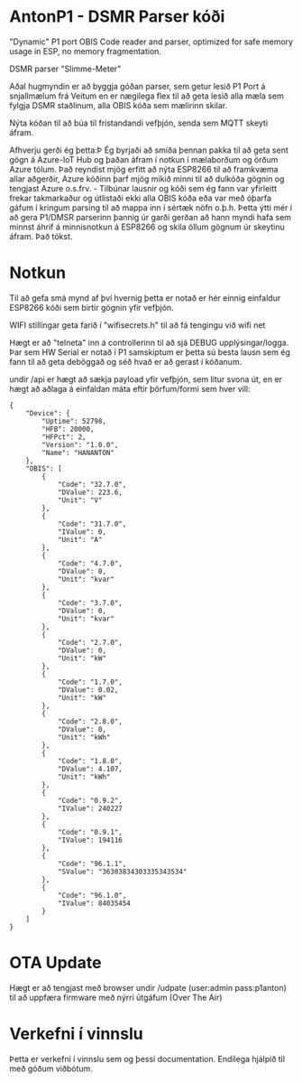 # AntonP1 - DSMR Parser kóði
"Dynamic" P1 port OBIS Code reader and parser, optimized for safe memory usage in ESP, no memory fragmentation.

DSMR parser "Slimme-Meter"

Aðal hugmyndin er að byggja góðan parser, sem getur lesið P1 Port á snjallmælum frá Veitum en er nægilega flex til að geta
lesið alla mæla sem fylgja DSMR staðlinum, alla OBIS kóða sem mælirinn skilar.

Nýta kóðan til að búa til frístandandi vefþjón, senda sem MQTT skeyti áfram.

Afhverju gerði ég þetta:Þ Ég byrjaði að smíða þennan pakka til að geta sent gögn á Azure-IoT Hub og þaðan áfram í notkun í mælaborðum og örðum Azure tólum. Það reyndist mjög erfitt að nýta ESP8266 til að framkvæma allar aðgerðir, Azure kóðinn þarf mjög mikið minni til að dulkóða gögnin og tengjast Azure o.s.frv. - Tilbúnar lausnir og kóði sem ég fann var yfirleitt frekar takmarkaður og útlistaði ekki alla OBIS kóða eða var með óþarfa gáfum í kringum parsing til að mappa inn í sértæk nöfn o.þ.h.  Þetta ýtti mér í að gera P1/DMSR parserinn þannig úr garði gerðan að hann myndi hafa sem minnst áhrif á minnisnotkun á ESP8266 og skila öllum gögnum úr skeytinu áfram. Það tókst. 

# Notkun
Til að gefa smá mynd af því hvernig þetta er notað er hér einnig einfaldur ESP8266 kóði sem birtir gögnin yfir vefþjón. 

WIFI stillingar geta farið í "wifisecrets.h" til að fá tengingu við wifi net

Hægt er að "telneta" inn á controllerinn til að sjá DEBUG upplýsingar/logga. Þar sem HW Serial er notað í P1 samskiptum er þetta sú
besta lausn sem ég fann til að geta deböggað og séð hvað er að gerast í kóðanum.

undir /api er hægt að sækja payload yfir vefþjón, sem lítur svona út, en er hægt að aðlaga á einfaldan máta eftir þörfum/formi sem hver vill:

```
{
    "Device": {
        "Uptime": 52798,
        "HFB": 20000,
        "HFPct": 2,
        "Version": "1.0.0",
        "Name": "HANANTON"
    },
    "OBIS": [
        {
            "Code": "32.7.0",
            "DValue": 223.6,
            "Unit": "V"
        },
        {
            "Code": "31.7.0",
            "IValue": 0,
            "Unit": "A"
        },
        {
            "Code": "4.7.0",
            "DValue": 0,
            "Unit": "kvar"
        },
        {
            "Code": "3.7.0",
            "DValue": 0,
            "Unit": "kvar"
        },
        {
            "Code": "2.7.0",
            "DValue": 0,
            "Unit": "kW"
        },
        {
            "Code": "1.7.0",
            "DValue": 0.02,
            "Unit": "kW"
        },
        {
            "Code": "2.8.0",
            "DValue": 0,
            "Unit": "kWh"
        },
        {
            "Code": "1.8.0",
            "DValue": 4.107,
            "Unit": "kWh"
        },
        {
            "Code": "0.9.2",
            "IValue": 240227
        },
        {
            "Code": "0.9.1",
            "IValue": 194116
        },
        {
            "Code": "96.1.1",
            "SValue": "36303834303335343534"
        },
        {
            "Code": "96.1.0",
            "IValue": 84035454
        }
    ]
}
```
# OTA Update
Hægt er að tengjast með browser undir /udpate (user:admin pass:p1anton) til að uppfæra firmware með nýrri útgáfum (Over The Air)


# Verkefni í vinnslu
Þetta er verkefni í vinnslu sem og þessi documentation. Endilega hjálpið til með góðum viðbótum.
